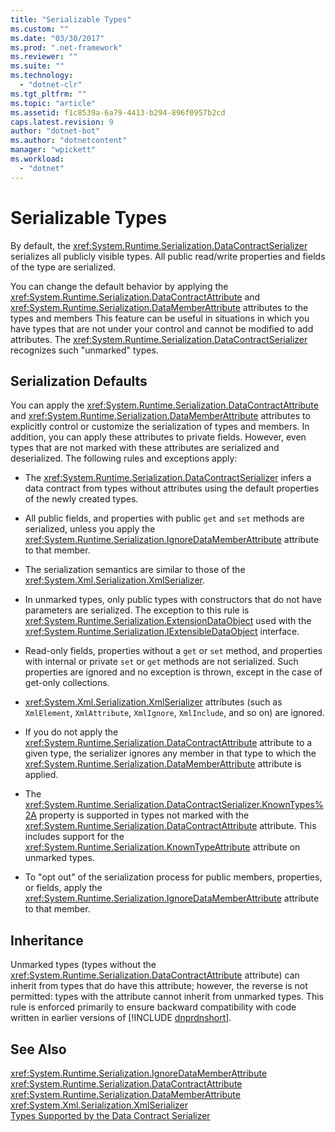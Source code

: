 ```yaml
---
title: "Serializable Types"
ms.custom: ""
ms.date: "03/30/2017"
ms.prod: ".net-framework"
ms.reviewer: ""
ms.suite: ""
ms.technology: 
  - "dotnet-clr"
ms.tgt_pltfrm: ""
ms.topic: "article"
ms.assetid: f1c8539a-6a79-4413-b294-896f0957b2cd
caps.latest.revision: 9
author: "dotnet-bot"
ms.author: "dotnetcontent"
manager: "wpickett"
ms.workload: 
  - "dotnet"
---
```

# Serializable Types
By default, the <xref:System.Runtime.Serialization.DataContractSerializer> serializes all publicly visible types. All public read/write properties and fields of the type are serialized.  
  
 You can change the default behavior by applying the <xref:System.Runtime.Serialization.DataContractAttribute> and <xref:System.Runtime.Serialization.DataMemberAttribute> attributes to the types and members This feature can be useful in situations in which you have types that are not under your control and cannot be modified to add attributes. The <xref:System.Runtime.Serialization.DataContractSerializer> recognizes such "unmarked" types.  
  
## Serialization Defaults  
 You can apply the <xref:System.Runtime.Serialization.DataContractAttribute> and <xref:System.Runtime.Serialization.DataMemberAttribute> attributes to explicitly control or customize the serialization of types and members. In addition, you can apply these attributes to private fields. However, even types that are not marked with these attributes are serialized and deserialized. The following rules and exceptions apply:  
  
-   The <xref:System.Runtime.Serialization.DataContractSerializer> infers a data contract from types without attributes using the default properties of the newly created types.  
  
-   All public fields, and properties with public `get` and `set` methods are serialized, unless you apply the <xref:System.Runtime.Serialization.IgnoreDataMemberAttribute> attribute to that member.  
  
-   The serialization semantics are similar to those of the <xref:System.Xml.Serialization.XmlSerializer>.  
  
-   In unmarked types, only public types with constructors that do not have parameters are serialized. The exception to this rule is <xref:System.Runtime.Serialization.ExtensionDataObject> used with the <xref:System.Runtime.Serialization.IExtensibleDataObject> interface.  
  
-   Read-only fields, properties without a `get` or `set` method, and properties with internal or private `set` or `get` methods are not serialized. Such properties are ignored and no exception is thrown, except in the case of get-only collections.  
  
-   <xref:System.Xml.Serialization.XmlSerializer> attributes (such as `XmlElement`, `XmlAttribute`, `XmlIgnore`, `XmlInclude`, and so on) are ignored.  
  
-   If you do not apply the <xref:System.Runtime.Serialization.DataContractAttribute> attribute to a given type, the serializer ignores any member in that type to which the <xref:System.Runtime.Serialization.DataMemberAttribute> attribute is applied.  
  
-   The <xref:System.Runtime.Serialization.DataContractSerializer.KnownTypes%2A> property is supported in types not marked with the <xref:System.Runtime.Serialization.DataContractAttribute> attribute. This includes support for the <xref:System.Runtime.Serialization.KnownTypeAttribute> attribute on unmarked types.  
  
-   To "opt out" of the serialization process for public members, properties, or fields, apply the <xref:System.Runtime.Serialization.IgnoreDataMemberAttribute> attribute to that member.  
  
## Inheritance  
 Unmarked types (types without the <xref:System.Runtime.Serialization.DataContractAttribute> attribute) can inherit from types that do have this attribute; however, the reverse is not permitted: types with the attribute cannot inherit from unmarked types. This rule is enforced primarily to ensure backward compatibility with code written in earlier versions of [!INCLUDE [dnprdnshort](../../../../includes/dnprdnshort-md.md)].  
  
## See Also  
 <xref:System.Runtime.Serialization.IgnoreDataMemberAttribute>  
 <xref:System.Runtime.Serialization.DataContractAttribute>  
 <xref:System.Runtime.Serialization.DataMemberAttribute>  
 <xref:System.Xml.Serialization.XmlSerializer>  
 [Types Supported by the Data Contract Serializer](../../../../docs/framework/wcf/feature-details/types-supported-by-the-data-contract-serializer.md)
